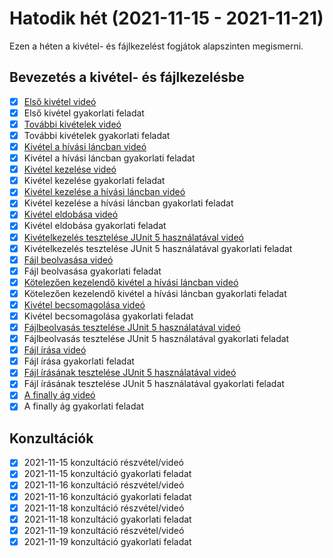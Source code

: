 # Hatodik hét (2021-11-15 - 2021-11-21)

Ezen a héten a kivétel- és fájlkezelést fogjátok alapszinten megismerni.

## Bevezetés a kivétel- és fájlkezelésbe

* [X] [Első kivétel videó](https://e-learning.training360.com/courses/take/java-se-alapok-java-nyelvi-elemek/lessons/28177669-elso-kivetel)
* [X] Első kivétel gyakorlati feladat
* [X] [További kivételek videó](https://e-learning.training360.com/courses/take/java-se-alapok-java-nyelvi-elemek/lessons/28177698-tovabbi-kivetelek)
* [X] További kivételek gyakorlati feladat
* [X] [Kivétel a hívási láncban videó](https://e-learning.training360.com/courses/take/java-se-alapok-java-nyelvi-elemek/lessons/28177718-kivetel-a-hivasi-lancban)
* [X] Kivétel a hívási láncban gyakorlati feladat
* [X] [Kivétel kezelése videó](https://e-learning.training360.com/courses/take/java-se-alapok-java-nyelvi-elemek/lessons/28177738-kivetel-kezelese)
* [X] Kivétel kezelése gyakorlati feladat
* [X] [Kivétel kezelése a hívási láncban videó](https://e-learning.training360.com/courses/take/java-se-alapok-java-nyelvi-elemek/lessons/28177746-kivetel-kezelese-a-hivasi-lancban)
* [X] Kivétel kezelése a hívási láncban gyakorlati feladat
* [X] [Kivétel eldobása videó](https://e-learning.training360.com/courses/take/java-se-alapok-java-nyelvi-elemek/lessons/28177790-kivetel-eldobasa)
* [X] Kivétel eldobása gyakorlati feladat
* [X] [Kivételkezelés tesztelése JUnit 5 használatával videó](https://e-learning.training360.com/courses/take/java-se-alapok-java-nyelvi-elemek/lessons/28177887-kivetelkezeles-tesztelese-junit-5-hasznalataval)
* [X] Kivételkezelés tesztelése JUnit 5 használatával gyakorlati feladat
* [X] [Fájl beolvasása videó](https://e-learning.training360.com/courses/take/java-se-alapok-java-nyelvi-elemek/lessons/28177973-fajl-beolvasasa)
* [X] Fájl beolvasása gyakorlati feladat
* [X] [Kötelezően kezelendő kivétel a hívási láncban videó](https://e-learning.training360.com/courses/take/java-se-alapok-java-nyelvi-elemek/lessons/28177984-kotelezoen-kezelendo-kivetel-a-hivasi-lancban)
* [X] Kötelezően kezelendő kivétel a hívási láncban gyakorlati feladat
* [X] [Kivétel becsomagolása videó](https://e-learning.training360.com/courses/take/java-se-alapok-java-nyelvi-elemek/lessons/28178010-kivetel-becsomagolasa)
* [X] Kivétel becsomagolása gyakorlati feladat
* [X] [Fájlbeolvasás tesztelése JUnit 5 használatával videó](https://e-learning.training360.com/courses/take/java-se-alapok-java-nyelvi-elemek/lessons/28178029-fajlbeolvasas-tesztelese-junit-5-hasznalataval)
* [X] Fájlbeolvasás tesztelése JUnit 5 használatával gyakorlati feladat
* [X] [Fájl írása videó](https://e-learning.training360.com/courses/take/java-se-alapok-java-nyelvi-elemek/lessons/28178041-fajl-irasa)
* [X] Fájl írása gyakorlati feladat
* [X] [Fájl írásának tesztelése JUnit 5 használatával videó](https://e-learning.training360.com/courses/take/java-se-alapok-java-nyelvi-elemek/lessons/28178063-fajl-irasanak-tesztelese-junit-5-hasznalataval)
* [X] Fájl írásának tesztelése JUnit 5 használatával gyakorlati feladat
* [X] [A finally ág videó](https://e-learning.training360.com/courses/take/java-se-alapok-java-nyelvi-elemek/lessons/28178086-a-finally-ag)
* [X] A finally ág gyakorlati feladat

## Konzultációk

* [X] 2021-11-15 konzultáció részvétel/videó
* [X] 2021-11-15 konzultáció gyakorlati feladat
* [X] 2021-11-16 konzultáció részvétel/videó
* [X] 2021-11-16 konzultáció gyakorlati feladat
* [X] 2021-11-18 konzultáció részvétel/videó
* [X] 2021-11-18 konzultáció gyakorlati feladat
* [X] 2021-11-19 konzultáció részvétel/videó
* [X] 2021-11-19 konzultáció gyakorlati feladat